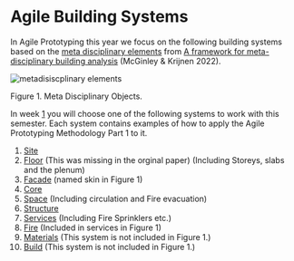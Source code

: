 # Agile Building Systems

In Agile Prototyping this year we focus on the following building systems based on the [meta disciplinary elements] from [A framework for meta-disciplinary building analysis] (McGinley & Krijnen 2022).

![metadisiscplinary elements](/Agile/img/meta-disc-elements.jpg)

Figure 1. Meta Disciplinary Objects.

In week [1] you will choose one of the following systems to work with this semester. Each system contains examples of how to apply the Agile Prototyping Methodology Part 1 to it.

1. [Site]
2. [Floor] (This was missing in the orginal paper) (Including Storeys, slabs and the plenum)
1. [Facade] (named skin in Figure 1)
1. [Core]
2. [Space] (Including circulation and Fire evacuation)
1. [Structure]
1. [Services] (Including Fire Sprinklers etc.)
1. [Fire] (Included in services in Figure 1)
1. [Materials] (This system is not included in Figure 1.)
1. [Build] (This system is not included in Figure 1.)

[1]: /Schedule/01

[Site]: /Agile/Systems/Site
[Floor]: /Agile/Systems/Floor
[Facade]: /Agile/Systems/Facade
[Core]: /Agile/Systems/Core
[Space]: /Agile/Systems/Space
[Structure]: /Agile/Systems/Structure
[Services]: /Agile/Systems/Services
[Fire]: /Agile/Systems/Fire
[Materials]: /Agile/Systems/Materials
[Build]: /Agile/Systems/Build

[meta disciplinary elements]: /Agile/Concepts/MetaDisciplinary

[A framework for meta-disciplinary building analysis]: https://www.researchgate.net/publication/363579368_A_framework_for_meta-disciplinary_building_analysis
